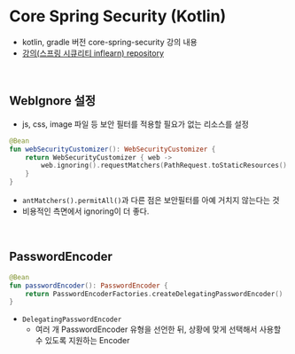 # Core Spring Security (Kotlin)

- kotlin, gradle 버전 core-spring-security 강의 내용
- [강의(스프링 시큐리티 inflearn) repository](https://github.com/onjsdnjs/corespringsecurity)

<br>

## WebIgnore 설정
- js, css, image 파일 등 보안 필터를 적용할 필요가 없는 리소스를 설정

```kt
@Bean
fun webSecurityCustomizer(): WebSecurityCustomizer {
    return WebSecurityCustomizer { web ->
        web.ignoring().requestMatchers(PathRequest.toStaticResources().atCommonLocations())
    }
}
```
- `antMatchers().permitAll()`과 다른 점은 보안필터를 아예 거치지 않는다는 것
- 비용적인 측면에서 ignoring이 더 좋다.

<br>

## PasswordEncoder
```kt
@Bean
fun passwordEncoder(): PasswordEncoder {
    return PasswordEncoderFactories.createDelegatingPasswordEncoder()
}
```
- `DelegatingPasswordEncoder`
  - 여러 개 PasswordEncoder 유형을 선언한 뒤, 상황에 맞게 선택해서 사용할 수 있도록 지원하는 Encoder
